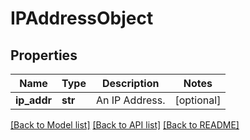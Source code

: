 # IPAddressObject

## Properties
Name | Type | Description | Notes
------------ | ------------- | ------------- | -------------
**ip_addr** | **str** | An IP Address. | [optional] 

[[Back to Model list]](../README.md#documentation-for-models) [[Back to API list]](../README.md#documentation-for-api-endpoints) [[Back to README]](../README.md)



